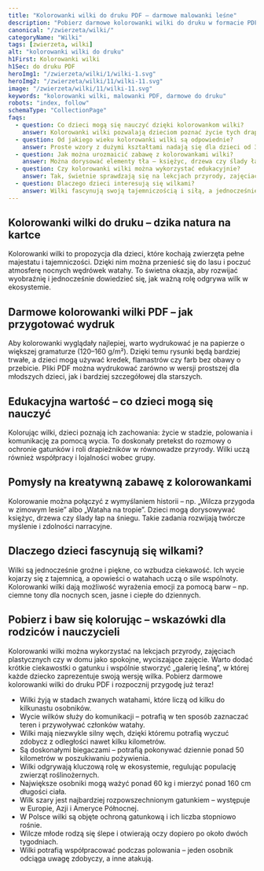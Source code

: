 ```yaml
---
title: "Kolorowanki wilki do druku PDF – darmowe malowanki leśne"
description: "Pobierz darmowe kolorowanki wilki do druku w formacie PDF. Edukacyjne leśne malowanki rozwijające kreatywność dzieci i przybliżające życie wilków w naturze."
canonical: "/zwierzeta/wilki/"
categoryName: "Wilki"
tags: [zwierzeta, wilki]
alt: "kolorowanki wilki do druku"
h1First: Kolorowanki wilki
h1Sec: do druku PDF
heroImg1: "/zwierzeta/wilki/1/wilki-1.svg"
heroImg2: "/zwierzeta/wilki/11/wilki-11.svg"
image: "/zwierzeta/wilki/11/wilki-11.svg"
keywords: "kolorowanki wilki, malowanki PDF, darmowe do druku"
robots: "index, follow"
schemaType: "CollectionPage"
faqs:
  - question: Co dzieci mogą się nauczyć dzięki kolorowankom wilki?
    answer: Kolorowanki wilki pozwalają dzieciom poznać życie tych drapieżników – uczą o strukturze watahy, roli wilków w ekosystemie oraz ich zwyczajach, takich jak wycie czy wspólne polowania.
  - question: Od jakiego wieku kolorowanki wilki są odpowiednie?
    answer: Proste wzory z dużymi kształtami nadają się dla dzieci od 3. roku życia, natomiast bardziej szczegółowe ilustracje sprawdzą się u starszych dzieci w wieku szkolnym.
  - question: Jak można urozmaicić zabawę z kolorowankami wilki?
    answer: Można dorysować elementy tła – księżyc, drzewa czy ślady łap – oraz opowiadać historie o życiu watahy, co rozwija wyobraźnię i umiejętności narracyjne.
  - question: Czy kolorowanki wilki można wykorzystać edukacyjnie?
    answer: Tak, świetnie sprawdzają się na lekcjach przyrody, zajęciach plastycznych czy w domowych aktywnościach – uczą szacunku do przyrody i zwierząt chronionych.
  - question: Dlaczego dzieci interesują się wilkami?
    answer: Wilki fascynują swoją tajemniczością i siłą, a jednocześnie symbolizują współpracę i więź rodzinną. To sprawia, że kolorowanie ich wizerunków budzi ciekawość i rozwija emocjonalnie.
---
```

## Kolorowanki wilki do druku – dzika natura na kartce
Kolorowanki wilki to propozycja dla dzieci, które kochają zwierzęta pełne majestatu i tajemniczości. Dzięki nim można przenieść się do lasu i poczuć atmosferę nocnych wędrówek watahy. To świetna okazja, aby rozwijać wyobraźnię i jednocześnie dowiedzieć się, jak ważną rolę odgrywa wilk w ekosystemie.

## Darmowe kolorowanki wilki PDF – jak przygotować wydruk
Aby kolorowanki wyglądały najlepiej, warto wydrukować je na papierze o większej gramaturze (120–160 g/m²). Dzięki temu rysunki będą bardziej trwałe, a dzieci mogą używać kredek, flamastrów czy farb bez obawy o przebicie. Pliki PDF można wydrukować zarówno w wersji prostszej dla młodszych dzieci, jak i bardziej szczegółowej dla starszych.

## Edukacyjna wartość – co dzieci mogą się nauczyć
Kolorując wilki, dzieci poznają ich zachowania: życie w stadzie, polowania i komunikację za pomocą wycia. To doskonały pretekst do rozmowy o ochronie gatunków i roli drapieżników w równowadze przyrody. Wilki uczą również współpracy i lojalności wobec grupy.

## Pomysły na kreatywną zabawę z kolorowankami
Kolorowanie można połączyć z wymyślaniem historii – np. „Wilcza przygoda w zimowym lesie” albo „Wataha na tropie”. Dzieci mogą dorysowywać księżyc, drzewa czy ślady łap na śniegu. Takie zadania rozwijają twórcze myślenie i zdolności narracyjne.

## Dlaczego dzieci fascynują się wilkami?
Wilki są jednocześnie groźne i piękne, co wzbudza ciekawość. Ich wycie kojarzy się z tajemnicą, a opowieści o watahach uczą o sile wspólnoty. Kolorowanki wilki dają możliwość wyrażenia emocji za pomocą barw – np. ciemne tony dla nocnych scen, jasne i ciepłe do dziennych.

## Pobierz i baw się kolorując – wskazówki dla rodziców i nauczycieli
Kolorowanki wilki można wykorzystać na lekcjach przyrody, zajęciach plastycznych czy w domu jako spokojne, wyciszające zajęcie. Warto dodać krótkie ciekawostki o gatunku i wspólnie stworzyć „galerię leśną”, w której każde dziecko zaprezentuje swoją wersję wilka. Pobierz darmowe kolorowanki wilki do druku PDF i rozpocznij przygodę już teraz!

<ul class="grid grid-cols-1 mb-3 sm:grid-cols-2 md:grid-cols-3 lg:grid-cols-5 gap-x-6 gap-y-3 text-center text-base md:text-lg font-light max-w-6xl mx-auto">
  <li class="bg-none text-black p-2 flex items-center justify-center font-medium rounded border-4 border-dotted border-blue-400">Wilki żyją w stadach zwanych watahami, które liczą od kilku do kilkunastu osobników.</li>
  <li class="bg-none text-black p-2 flex items-center justify-center font-medium rounded border-4 border-dotted border-yellow-500">Wycie wilków służy do komunikacji – potrafią w ten sposób zaznaczać teren i przywoływać członków watahy.</li>
  <li class="bg-none text-black p-2 flex items-center justify-center font-medium rounded border-4 border-dotted border-green-500">Wilki mają niezwykle silny węch, dzięki któremu potrafią wyczuć zdobycz z odległości nawet kilku kilometrów.</li>
  <li class="bg-none text-black p-2 flex items-center justify-center font-medium rounded border-4 border-dotted border-purple-500">Są doskonałymi biegaczami – potrafią pokonywać dziennie ponad 50 kilometrów w poszukiwaniu pożywienia.</li>
  <li class="bg-none text-black p-2 flex items-center justify-center font-medium rounded border-4 border-dotted border-red-500">Wilki odgrywają kluczową rolę w ekosystemie, regulując populację zwierząt roślinożernych.</li>
  <li class="bg-none text-black p-2 flex items-center justify-center font-medium rounded border-4 border-dotted border-teal-500">Największe osobniki mogą ważyć ponad 60 kg i mierzyć ponad 160 cm długości ciała.</li>
  <li class="bg-none text-black p-2 flex items-center justify-center font-medium rounded border-4 border-dotted border-pink-500">Wilk szary jest najbardziej rozpowszechnionym gatunkiem – występuje w Europie, Azji i Ameryce Północnej.</li>
  <li class="bg-none text-black p-2 flex items-center justify-center font-medium rounded border-4 border-dotted border-indigo-500">W Polsce wilki są objęte ochroną gatunkową i ich liczba stopniowo rośnie.</li>
  <li class="bg-none text-black p-2 flex items-center justify-center font-medium rounded border-4 border-dotted border-orange-500">Wilcze młode rodzą się ślepe i otwierają oczy dopiero po około dwóch tygodniach.</li>
  <li class="bg-none text-black p-2 flex items-center justify-center font-medium rounded border-4 border-dotted border-cyan-500">Wilki potrafią współpracować podczas polowania – jeden osobnik odciąga uwagę zdobyczy, a inne atakują.</li>
</ul>